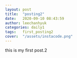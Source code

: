 ```yaml
---
layout: post
title:  "posting2"
date:   2020-09-10 08:43:59
author: leechanhyuk
categories: daily1
tags:	first_posting2
cover:  "/assets/instacode.png"
---
```


this is my first post.2

